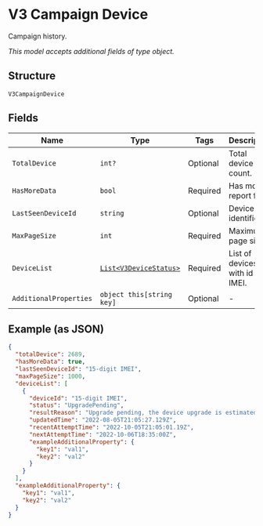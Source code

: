 
# V3 Campaign Device

Campaign history.

*This model accepts additional fields of type object.*

## Structure

`V3CampaignDevice`

## Fields

| Name | Type | Tags | Description |
|  --- | --- | --- | --- |
| `TotalDevice` | `int?` | Optional | Total device count. |
| `HasMoreData` | `bool` | Required | Has more report flag. |
| `LastSeenDeviceId` | `string` | Optional | Device identifier. |
| `MaxPageSize` | `int` | Required | Maximum page size. |
| `DeviceList` | [`List<V3DeviceStatus>`](../../doc/models/v3-device-status.md) | Required | List of devices with id in IMEI. |
| `AdditionalProperties` | `object this[string key]` | Optional | - |

## Example (as JSON)

```json
{
  "totalDevice": 2689,
  "hasMoreData": true,
  "lastSeenDeviceId": "15-digit IMEI",
  "maxPageSize": 1000,
  "deviceList": [
    {
      "deviceId": "15-digit IMEI",
      "status": "UpgradePending",
      "resultReason": "Upgrade pending, the device upgrade is estimated to be scheduled for 06 Oct 22 18:05 UTC",
      "updatedTime": "2022-08-05T21:05:27.129Z",
      "recentAttemptTime": "2022-10-05T21:05:01.19Z",
      "nextAttemptTime": "2022-10-06T18:35:00Z",
      "exampleAdditionalProperty": {
        "key1": "val1",
        "key2": "val2"
      }
    }
  ],
  "exampleAdditionalProperty": {
    "key1": "val1",
    "key2": "val2"
  }
}
```

